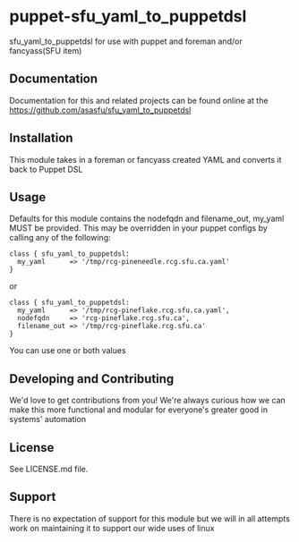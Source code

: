 puppet-sfu_yaml_to_puppetdsl
======

sfu_yaml_to_puppetdsl for use with puppet and foreman and/or fancyass(SFU item)

Documentation
-------------

Documentation for this and related projects can be found online at the
https://github.com/asasfu/sfu_yaml_to_puppetdsl

Installation
------------

This module takes in a foreman or fancyass created YAML and converts it back to Puppet DSL

Usage
-----

Defaults for this module contains the nodefqdn and filename_out, my_yaml MUST be provided.  This may be overridden in your puppet configs by calling any of the following:

  ```puppet
  class { sfu_yaml_to_puppetdsl: 
    my_yaml      => '/tmp/rcg-pineneedle.rcg.sfu.ca.yaml'
  }
  ```
  or

  ```puppet
  class { sfu_yaml_to_puppetdsl: 
    my_yaml      => '/tmp/rcg-pineflake.rcg.sfu.ca.yaml',
    nodefqdn     => 'rcg-pineflake.rcg.sfu.ca',
    filename_out => '/tmp/rcg-pineflake.rcg.sfu.ca'
  }
  ```
You can use one or both values


Developing and Contributing
---------------------------

We'd love to get contributions from you!
We're always curious how we can make this more functional and modular for everyone's greater good in systems' automation

License
-------

See LICENSE.md file.

Support
-------

There is no expectation of support for this module but we will in all attempts work on maintaining it to support our wide uses of linux
